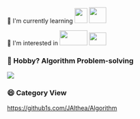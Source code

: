 <!--
[![JAlthea's GitHub stats](https://github-readme-stats.vercel.app/api?username=JAlthea&show_icons=true&theme=dracula)](https://github.com/JAlthea/github-readme-stats)
-->
# 
 🌱 I'm currently learning 
<img src="https://isocpp.org/files/img/cpp_logo.png" width="30" height="35"> 
<img src="https://icons.veryicon.com/png/o/miscellaneous/open-ncloud/network-135.png" width="40" height="37"> 

🔦 I'm interested in 
<img src="https://www.suse.com/c/wp-content/uploads/2019/10/27016_1569327969643-devops-process.png" width="65" height="35"> 
<img src="https://static.cdnlogo.com/logos/g/1/google-cloud.svg" width="40" height="30">

### 💬 Hobby? Algorithm Problem-solving
[![](http://mazassumnida.wtf/api/v2/generate_badge?boj=practice1)](https://solved.ac/practice1)

### 😄 Category View
https://github1s.com/JAlthea/Algorithm 

#

<!--
**JAlthea/JAlthea** is a ✨ _special_ ✨ repository because its `README.md` (this file) appears on your GitHub profile.

Here are some ideas to get you started:

- 🔭 I’m currently working on ...
- 🌱 I’m currently learning ...
- 👯 I’m looking to collaborate on ...
- 🤔 I’m looking for help with ...
- 💬 Ask me about ...
- 📫 How to reach me: ...
- 😄 Pronouns: ...
- ⚡ Fun fact: ...
-->
